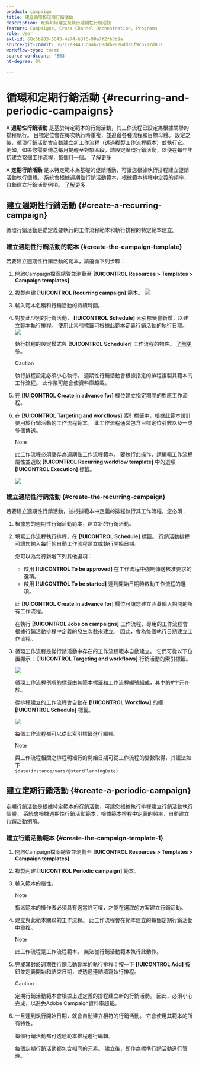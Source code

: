 ```yaml
---
product: campaign
title: 建立循環和定期行銷活動
description: 瞭解如何建立及執行週期性行銷活動
feature: Campaigns, Cross Channel Orchestration, Programs
role: User
exl-id: 68c5b903-5043-4e74-b3f6-90a7f2fb3b9a
source-git-commit: 567c2e84433caab708ddb9026dda6f9cb717d032
workflow-type: tm+mt
source-wordcount: '803'
ht-degree: 0%

---
```


# 循環和定期行銷活動 {#recurring-and-periodic-campaigns}

A **週期性行銷活動** 是基於特定範本的行銷活動，其工作流程已設定為根據關聯的排程執行。 目標定位會在每次執行時重複，並追蹤各種流程和目標母體。  設定之後，循環行銷活動會自動建立新工作流程（透過複製工作流程範本）並執行它。 例如，如果您需要傳送每月提醒至對象區段，請設定循環行銷活動，以便在每年年初建立12個工作流程，每個月一個。 [了解更多](#create-a-recurring-campaign)

A **定期行銷活動** 是以特定範本為基礎的促銷活動，可讓您根據執行排程建立促銷活動執行個體。 系統會根據週期性行銷活動範本，根據範本排程中定義的頻率，自動建立行銷活動例項。 [了解更多](#create-a-periodic-campaign)

## 建立週期性行銷活動 {#create-a-recurring-campaign}

循環行銷活動是從定義要執行的工作流程範本和執行排程的特定範本建立。

### 建立週期性行銷活動的範本 {#create-the-campaign-template}

若要建立週期性行銷活動的範本，請遵循下列步驟：

1. 開啟Campaign檔案總管並瀏覽至 **[!UICONTROL Resources > Templates > Campaign templates]**.
1. 複製內建 **[!UICONTROL Recurring campaign]** 範本。
   ![](assets/recurring-campaign-duplicate.png)
1. 輸入範本名稱和行銷活動的持續時間。
1. 對於此型別的行銷活動， **[!UICONTROL Schedule]** 索引標籤會新增，以建立範本執行排程。 使用此索引標籤可根據此範本定義行銷活動的執行日期。
   ![](assets/recurring-campaign-schedule.png)

   執行排程的設定模式與 **[!UICONTROL Scheduler]** 工作流程的物件。 [了解更多](../workflow/scheduler.md)。

   >[!CAUTION]
   >
   >執行排程設定必須小心執行。 週期性行銷活動會根據指定的排程複製其範本的工作流程。 此作業可能會使資料庫超載。

1. 在 **[!UICONTROL Create in advance for]** 欄位建立指定期間的對應工作流程。
1. 在 **[!UICONTROL Targeting and workflows]** 索引標籤中，根據此範本設計要用於行銷活動的工作流程範本。 此工作流程通常包含目標定位引數以及一或多個傳送。

   >[!NOTE]
   >
   >此工作流程必須儲存為週期性工作流程範本。 要執行此操作，請編輯工作流程屬性並選取 **[!UICONTROL Recurring workflow template]** 中的選項 **[!UICONTROL Execution]** 標籤。

   ![](assets/recurring-campaign-wf-properties.png)

### 建立週期性行銷活動 {#create-the-recurring-campaign}

若要建立週期性行銷活動，並根據範本中定義的排程執行其工作流程，您必須：

1. 根據您的週期性行銷活動範本，建立新的行銷活動。
1. 填寫工作流程執行排程，在 **[!UICONTROL Schedule]** 標籤。 行銷活動排程可讓您輸入每行的自動工作流程建立或執行開始日期。

   您可以為每行新增下列其他選項：

   * 啟用 **[!UICONTROL To be approved]** 在工作流程中強制傳送核准要求的選項。
   * 啟用 **[!UICONTROL To be started]** 達到開始日期時啟動工作流程的選項。

   此 **[!UICONTROL Create in advance for]** 欄位可讓您建立涵蓋輸入期間的所有工作流程。

   在執行 **[!UICONTROL Jobs on campaigns]** 工作流程，專用的工作流程會根據行銷活動排程中定義的發生次數來建立。 因此，會為每個執行日期建立工作流程。

1. 循環工作流程是從行銷活動中存在的工作流程範本自動建立。 它們可從以下位置顯示： **[!UICONTROL Targeting and workflows]** 行銷活動的索引標籤。

   ![](assets/recurring-wf-created.png)

   循環工作流程例項的標籤由其範本標籤和工作流程編號組成，其中的#字元介於。

   從排程建立的工作流程會自動在 **[!UICONTROL Workflow]** 的欄 **[!UICONTROL Schedule]** 標籤。

   ![](assets/recurring-wf-schedule-executed.png)

   每個工作流程都可以從此索引標籤進行編輯。

   >[!NOTE]
   >
   >與工作流程相關之排程明細行的開始日期可從工作流程的變數取得，其語法如下：\
   >`$date(instance/vars/@startPlanningDate)`

## 建立定期行銷活動 {#create-a-periodic-campaign}

定期行銷活動是根據特定範本的行銷活動，可讓您根據執行排程建立行銷活動執行個體。 系統會根據週期性行銷活動範本，根據範本排程中定義的頻率，自動建立行銷活動例項。

### 建立行銷活動範本 {#create-the-campaign-template-1}

1. 開啟Campaign檔案總管並瀏覽至 **[!UICONTROL Resources > Templates > Campaign templates]**.
1. 複製內建 **[!UICONTROL Periodic campaign]** 範本。
1. 輸入範本的屬性。

   >[!NOTE]
   >
   >指派範本的操作者必須具有適當許可權，才能在選取的方案建立行銷活動。

1. 建立與此範本關聯的工作流程。 此工作流程會在範本建立的每個定期行銷活動中重複。

   >[!NOTE]
   >
   >此工作流程是工作流程範本。 無法從行銷活動範本執行此動作。

1. 完成其對於週期性行銷活動範本的執行排程：按一下 **[!UICONTROL Add]** 按鈕並定義開始和結束日期，或透過連結填寫執行排程。

   >[!CAUTION]
   >
   >定期行銷活動範本會根據上述定義的排程建立新的行銷活動。 因此，必須小心完成，以避免Adobe Campaign資料庫超載。

1. 一旦達到執行開始日期，就會自動建立相符的行銷活動。 它會使用其範本的所有特性。

   每個行銷活動都可透過範本排程進行編輯。

   每個定期行銷活動都包含相同的元素。 建立後，即作為標準行銷活動進行管理。
